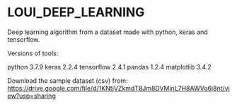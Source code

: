# LOUI_DEEP_LEARNING
Deep learning algorithm from a dataset made with python, keras and tensorflow.

Versions of tools:

python 3.7.9
keras 2.2.4
tensorflow 2.4.1
pandas 1.2.4
matplotlib 3.4.2

Download the sample dataset (csv) from: 
https://drive.google.com/file/d/1KNtjVZkmdT8Jm8DVMjnL7H8AWVo6j8nt/view?usp=sharing
